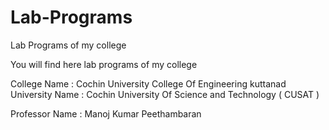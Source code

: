 # Lab-Programs
Lab Programs of my college

You will find here lab programs of my college



College Name : Cochin University College Of Engineering kuttanad
University Name  : Cochin University Of Science and Technology ( CUSAT )

Professor Name :   Manoj Kumar Peethambaran
